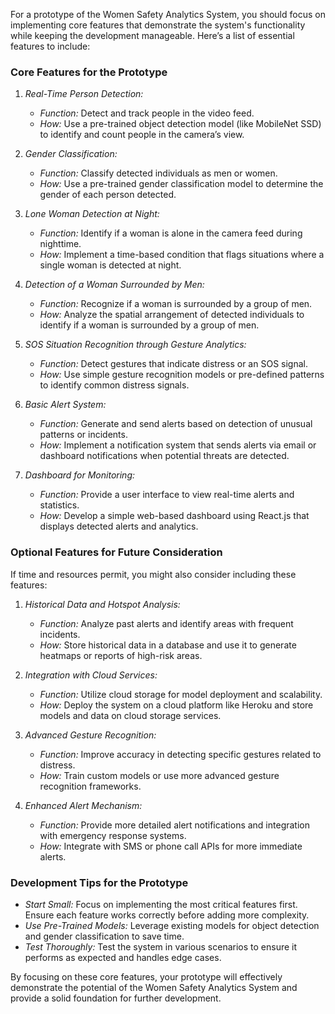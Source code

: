 For a prototype of the Women Safety Analytics System, you should focus on implementing core features that demonstrate the system's functionality while keeping the development manageable. Here’s a list of essential features to include:

### Core Features for the Prototype

1. _Real-Time Person Detection:_

   - _Function:_ Detect and track people in the video feed.
   - _How:_ Use a pre-trained object detection model (like MobileNet SSD) to identify and count people in the camera’s view.

2. _Gender Classification:_

   - _Function:_ Classify detected individuals as men or women.
   - _How:_ Use a pre-trained gender classification model to determine the gender of each person detected.

3. _Lone Woman Detection at Night:_

   - _Function:_ Identify if a woman is alone in the camera feed during nighttime.
   - _How:_ Implement a time-based condition that flags situations where a single woman is detected at night.

4. _Detection of a Woman Surrounded by Men:_

   - _Function:_ Recognize if a woman is surrounded by a group of men.
   - _How:_ Analyze the spatial arrangement of detected individuals to identify if a woman is surrounded by a group of men.

5. _SOS Situation Recognition through Gesture Analytics:_

   - _Function:_ Detect gestures that indicate distress or an SOS signal.
   - _How:_ Use simple gesture recognition models or pre-defined patterns to identify common distress signals.

6. _Basic Alert System:_

   - _Function:_ Generate and send alerts based on detection of unusual patterns or incidents.
   - _How:_ Implement a notification system that sends alerts via email or dashboard notifications when potential threats are detected.

7. _Dashboard for Monitoring:_
   - _Function:_ Provide a user interface to view real-time alerts and statistics.
   - _How:_ Develop a simple web-based dashboard using React.js that displays detected alerts and analytics.

### Optional Features for Future Consideration

If time and resources permit, you might also consider including these features:

1. _Historical Data and Hotspot Analysis:_

   - _Function:_ Analyze past alerts and identify areas with frequent incidents.
   - _How:_ Store historical data in a database and use it to generate heatmaps or reports of high-risk areas.

2. _Integration with Cloud Services:_

   - _Function:_ Utilize cloud storage for model deployment and scalability.
   - _How:_ Deploy the system on a cloud platform like Heroku and store models and data on cloud storage services.

3. _Advanced Gesture Recognition:_

   - _Function:_ Improve accuracy in detecting specific gestures related to distress.
   - _How:_ Train custom models or use more advanced gesture recognition frameworks.

4. _Enhanced Alert Mechanism:_
   - _Function:_ Provide more detailed alert notifications and integration with emergency response systems.
   - _How:_ Integrate with SMS or phone call APIs for more immediate alerts.

### Development Tips for the Prototype

- _Start Small:_ Focus on implementing the most critical features first. Ensure each feature works correctly before adding more complexity.
- _Use Pre-Trained Models:_ Leverage existing models for object detection and gender classification to save time.
- _Test Thoroughly:_ Test the system in various scenarios to ensure it performs as expected and handles edge cases.

By focusing on these core features, your prototype will effectively demonstrate the potential of the Women Safety Analytics System and provide a solid foundation for further development.
